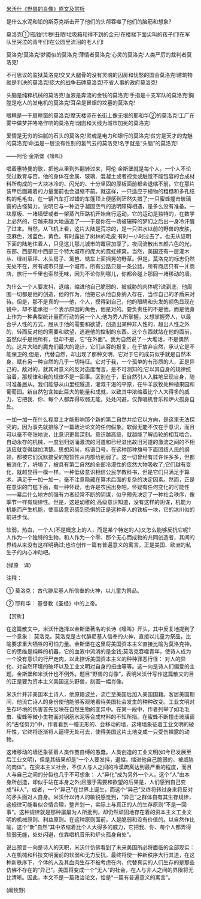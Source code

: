 [米沃什《野兽的肖像》原文及赏析](https://www.vrrw.net/wx/12300.html)

是什么水泥和铅的斯芬克斯击开了他们的头颅吞噬了他们的脑筋和想象?

莫洛克①!孤独!污秽!丑陋!垃圾箱和得不到的金元!在楼梯下面尖叫的孩子们!在军队里哭泣的青年们!在公园里流泪的老人们!

莫洛克!莫洛克!梦魇似的莫洛克!薄情者莫洛克!心灵的莫洛克!人类严厉的裁判者莫洛克!

不可思议的监狱莫洛克!交叉大腿骨的没有灵魂的囚房和忧愁的国会莫洛克!建筑物就是判决的莫洛克!庞大的战争石碑莫洛克!不省人事的政府莫洛克!

头脑是纯粹机械的莫洛克!血液是奔流的金钱的莫洛克!手指是十支军队的莫洛克!胸膛是吃人的发电机的莫洛克!耳朵是冒烟的坟墓的莫洛克!

眼睛是一千扇瞎窗的莫洛克!摩天楼竖在长街上像无垠的耶和华②的莫洛克!工厂在雾中做梦并咯咯作响的莫洛克!烟囱和天线为城市加冕的莫洛克!

爱情是无穷的油腻的石头的莫洛克!灵魂是电力和银行的莫洛克!贫穷是天才的鬼魅的莫洛克!命运是一层没有性别的氢气云的莫洛克!名字就是“头脑”的莫洛克!

——阿伦·金斯堡《嚎叫》



唱着惠特曼的歌，把他从里到外翻转过来，阿伦·金斯堡就是每个人。一个人不论受过教育与否，他的身体在金属、玻璃、混凝土或者视觉或触觉不能包容的合成材料所构成的一大块冰冷的、闪光的、十分坚固的厚板面前都会退缩不前，它在那片装甲后面藏着的力量面前也会退缩不前。就这样，一只适应于植物的粗糙和多孔结构的毛毛虫，在一辆汽车打过蜡的车篷顶上便感到茫然失措了;一只蜜蜂撞击玻璃窗的古怪努力，说明它与一种近乎凝固空气的透明障碍相遇，是多么没有准备。一块厚板、一堵墙壁或者一架蒸汽压路机开始自行运动，它的运动是独特的，在数学上必然的，它越来越大地逼近了——于是你在一场被碾碎的梦幻之后出一身冷汗醒了过来。当然，从飞机上看，这片大陆是荒凉的，是一只洪水以前的野兽的皮肤，亚麻色，浅蓝色，黄色，有时露出了树林的毛皮;有时一小时过去了，也无从证明下面的陆地住着人，只见这儿那儿城市的霉层加厚了，夜间流散出五颜六色的光，东部、西部和中西部三个特大城市的庞大的霓虹蜂窝。当然，美国还有一层灌木丛、绿树草坪、木头房子、篱笆、锈车上面摇晃的野草。但是，莫洛克的标志仍然无处不在，所有城市只是一个城市，所有公路只是一条公路，所有商店只有一爿商店，旅行一千里也索然无味，因为不论你到哪儿，你都会碰上那同一堵移动的墙。

为什么一个人要发抖，退缩，缩进他自己脆弱的、被威胁的肉体呢?说到底，他周围一切都是他的创造，他的作为，他把它从他自身纳入存在，当作自己的矛盾来对待。但是，那不是真的——他，个人，摸得到自己，他的眼睛和头发的颜色显现在镜中，却不能承担一个表示原因的角色，他是对的。要负责任的不是他，而是他身上作为一种典型统计量而行动的另一个人;他为旁人所掌握，又想掌握旁人，以最合乎人性的方式，屈从于他的需要和欲望，创造出某种非人性的，超出人性之外的，转而反对他的需要和欲望，逃避他的控制的东西。这个东西就站在他的面前，虽然似乎是他所有，但却不是，它“在外面”。我为自然说了一大堆话，不是偶然的。这片大陆的魔鬼们最大的诡计，它们从容的报复，在于放弃自然，承认它是不能保卫的;但是，代替自然，却出现了那种文明，它对于它的成员似乎就是自然本身，赋有另一种自然的几乎一切特征。它对于我，一个孤单的有形质的人，正是异己的，敌对的，就其对意义的反对态度而言，是不可测知的;它以其自身的规律统治着，那规律和我的规律不是一回事。区别在于，旧自然引人入胜地呈现自身，随时准备屈从。我们能够从山里挖隧道，灌溉干渴的平原，在牛羊放牧处种植果园和葡萄园。新自然包含如此巨大的能量和成就，以致其中浓缩着比个人大得多的威力，它把我、你、每个人都弄得软弱无能，处处闪避，仅靠唱机音乐和炉火孤身自处。

一加一加一在什么程度上才能影响那个新的第二自然并给它以方向，是这里无法探究的，因为事先就排除了一篇政治论文的任何假象。软弱无能不仅在于意识，而且可以毫不夸张地说，比意识更其深刻。意识越高级，就越能了解齿轮的相互啮合，自动永存的机械，一度划归汹涌激流的河道和已经溢出故旧河道的激流之间的不相适应就变得越加清楚。思想风尚，标语口号，在这种那种旗号下面团结人民的纲领，都被它们沉默接受的短暂性从内部给削弱了。这一切曾经有过许许多多，但都被消化了，坍塌了，被具有第二自然的全部冷漠性的庞然大物吸收了;它们越有变化，就越显得一模一样。一种低级意识相信公民学教科书，但是它们只满足于算术，满足于一加一加一，毫不注意隐藏在算术后面的复杂的决定因素。然而，正是在意识的门槛下面，有一种怀疑，也许是农民出身吧，怀疑有任何变化的可能性——幕后什么地方的强有力者经常不断的阴谋，似乎预先决定了一种社会秩序，像季节一样有规律性。但是，这是幼稚的;高级意识知道，没有这样的阴谋，机能为机能而产生机能，使高级意识感到恐惧的正是这种非人的铁板一块，它的冰川似的前进步伐。

软弱，热血，一个人(不是概念上的人，而是某个特定的人)又怎么能够反抗它呢?人作为一个独特的生物，和人作为一个零、那个无心而成物的共同创造者，其间的界线从来没有这样明确过;也许创作一篇有普遍意义的寓言，正是美国、欧洲的私生子的内心冲动吧。

(绿原　译)

注释：

① 莫洛克： 古代腓尼基人所信奉的火神，以儿童为祭品。

② 耶和华： 基督教《圣经》中的上帝。

【赏析】

在这篇散文中，米沃什选择以金斯堡著名的长诗《嚎叫》开头，其中反复地提到了一个意象： 莫洛克。莫洛克是古代腓尼基人信奉的火神，直接以儿童为祭品，比喻要求重大牺牲的可怕力量。金斯堡在这里将美国资本主义直接比喻为莫洛克神，它的思维是纯粹的机器，它的血液中流淌的是金钱;莫洛克吞噬青年，使诗人成为一个没有意识的行尸走肉，以此控诉美国资本主义的种种罪恶行径： 对人的异化、对自然环境的破坏以及工业文明对自身的扭曲等等。这一向是诗人们偏爱的主题，金斯堡和米沃什也不例外。题目“野兽的肖像”，表明米沃什写作这篇散文的目的正是要为资本主义美国这头野兽，刻画一幅肖像。

米沃什并非美国本土诗人，他原籍波兰，流亡至美国后加入美国国籍。客居美国期间，他流亡诗人的身份使他能够客观地看待美国社会发生的种种改变。工业文明对生存环境的伤害首先反映在自然生物的变异中。在第一段中，作者列举了如毛毛虫、蜜蜂等微小生物面对钢筋水泥等合成材料的不知所措。在蜜蜂不断撞击玻璃窗的“古怪努力”中，作者看到一幢无形的、会移动的墙，这堵墙象征着工业文明的破坏性，它终将逐渐将人逼得无处可去，使得美国这片土地变成一只受伤裸露的动物。

这堵移动的墙还象征着人类作茧自缚的愚蠢。人类创造的工业文明(如今已发展至后工业文明)，但是其结果却是“一个人要发抖，退缩，缩进他自己脆弱的、被威胁的肉体”。在资本主义社会，不仅人与人之间的冷漠疏离达到最严重的程度，而且人与自己之间的分裂也几乎不可想象： 人“异化”成为另外一个人，这个“人”由本身所创造，却似乎站在本身之外;屈服于需要和欲望的后果是，人们感到自己变成“非人”，或者，一个“异己”在世界上诞生，而这个“异己”又终将转过身来将反对的矛头面对人自身。米沃什以诗人的敏锐感觉到，“异己”之群体自有其生存规律，这规律可能看似合情合理，整齐划一，实际上与真正的人的生存原则“不是一回事”。这种规律就是那种屡屡为人所批判，却仍然顽固地存在着的资本主义工业文明的机械原则、利益原则。在这种原则面前，人是脆弱和没有价值的。以自然作比喻，这个“新”自然“其中浓缩着比个人大得多的威力，它把我、你、每个人都弄得软弱无能，处处闪避，仅靠唱机音乐和炉火孤身自处”。

说出预言一向是诗人的天职，米沃什仿佛看到了未来美国所必将面临的全部现实： 人在机械和科技文明面前的软弱和无力反抗，最终将使一种新秩序大行其道，在这种新秩序下，个体的人及其血肉生存不被考虑在内，代替真实的人们生存的是那些仿佛不存在的“异己”。美国将变成一个“无人”的社会，在人与非人之间的界限将无比清晰。因此，本文不是一篇政治论文，恰是“一篇有普遍意义的寓言”。

(阚牧野)

